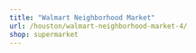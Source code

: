 ```yaml
---
title: "Walmart Neighborhood Market"
url: /houston/walmart-neighborhood-market-4/
shop: supermarket
---
```

